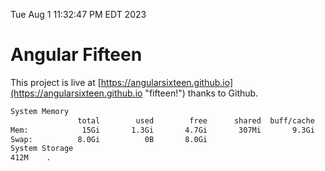 Tue Aug  1 11:32:47 PM EDT 2023

# Angular Fifteen


This project is live at [https://angularsixteen.github.io](https://angularsixteen.github.io "fifteen!") thanks to Github.

```bash
System Memory
               total        used        free      shared  buff/cache   available
Mem:            15Gi       1.3Gi       4.7Gi       307Mi       9.3Gi        13Gi
Swap:          8.0Gi          0B       8.0Gi
System Storage
412M	.
